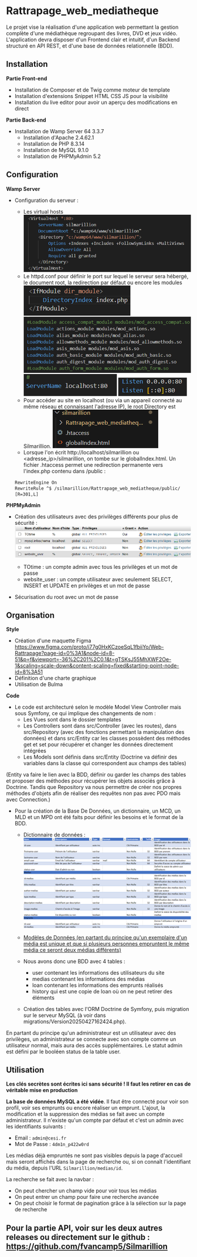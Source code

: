 # Rattrapage_web_mediatheque
Le projet vise la réalisation d'une application web permettant la gestion complète d'une médiathèque regroupant des livres, DVD et jeux vidéo. L'application devra disposer d'un Frontend clair et intuitif, d'un Backend structuré en API REST, et d'une base de données relationnelle (BDD).


## Installation

**Partie Front-end**
- Installation de Composer et de Twig comme moteur de template
- Installation d'extensions Snippet HTML CSS JS pour la visibilité
- Installation du live editor pour avoir un aperçu des modifications en direct

**Partie Back-end**
- Installation de Wamp Server 64 3.3.7
    - Installation d'Apache 2.4.62.1
    - Installation de PHP 8.3.14
    - Installation de MySQL 9.1.0
    - Installation de PHPMyAdmin 5.2


## Configuration

**Wamp Server**
- Configuration du serveur :

    - Les virtual hosts ![alt text](imgREADME/image.png)
    - Le httpd.conf pour définir le port sur lequel le serveur sera hébergé, le document root, la redirection par défaut ou encore les modules
    ![alt text](imgREADME/image-3.png)
    ![alt text](imgREADME/image-4.png)
    ![alt text](imgREADME/image-5.png)
    ![alt text](imgREADME/image-6.png)
    - Pour accéder au site en localhost (ou via un appareil connecté au même réseau et connaissant l'adresse IP), le root Directory est Silmarillion. ![alt text](imgREADME/image-8.png) 
    - Lorsque l'on écrit http://localhost/silmarillion ou <adresse_ip>/silmarillion, on tombe sur le globalIndex.html. Un fichier .htaccess permet une redirection permanente vers l'index.php contenu dans /public :
    ```
    RewriteEngine On
    RewriteRule ^$ /silmarillion/Rattrapage_web_mediatheque/public/ [R=301,L]
    ```

**PHPMyAdmin**
- Création des utilisateurs avec des privilèges différents pour plus de sécurité : 
![alt text](imgREADME/image-2.png)
    - TOtime : un compte admin avec tous les privilèges et un mot de passe
    - website_user : un compte utilisateur avec seulement SELECT, INSERT et UPDATE en privilèges et un mot de passe

- Sécurisation du root avec un mot de passe




## Organisation

**Style**
- Création d'une maquette Figma 
https://www.figma.com/proto/i77g0HxKCzoeSqL1fbiiYo/Web-Rattrapage?page-id=0%3A1&node-id=8-51&p=f&viewport=-36%2C201%2C0.1&t=gTSKsJ55MhXWF2Oe-1&scaling=scale-down&content-scaling=fixed&starting-point-node-id=8%3A51
- Définition d'une charte graphique
- Utilisation de Bulma

**Code**

- Le code est architecturé selon le modèle Model View Controller mais sous Symfony, ce qui implique des changements de nom :
    - Les Vues sont dans le dossier templates
    - Les Controllers sont dans src/Controller (avec les routes), dans src/Repository (avec des fonctions permettant la manipulation des données) et dans src/Entity car les classes possèdent des méthodes get et set pour récupérer et changer les données directement intégrées
    - Les Models sont définis dans src/Entity (Doctrine va définir des variables dans la classe qui correspondent aux champs des tables)

 (Entity va faire le lien avec la BDD, définir ou garder les champs des tables et proposer des méthodes pour récupérer les objets associés grâce à Doctrine. Tandis que Repository va nous permettre de créer nos propres méthodes d'objets afin de réaliser des requêtes non pas avec PDO mais avec Connection.)
 
- Pour la création de la Base De Données, un dictionnaire, un MCD, un MLD et un MPD ont été faits pour définir les besoins et le format de la BDD.
   - Dictionnaire de données : ![alt text](imgREADME/image-7.png)
   
   - [Modèles de Données (en partant du principe qu'un exemplaire d'un média est unique et que si plusieurs personnes empruntent le même média ce seront deux médias différents)](imgREADME/Data_Models_mediatheque.pdf)

   - Nous avons donc une BDD avec 4 tables : 
        - user contenant les informations des utilisateurs du site
        - medias contenant les informations des médias
        - loan contenant les informations des emprunts réalisés
        - history qui est une copie de loan où on ne peut retirer des éléments

   - Création des tables avec l'ORM Doctrine de Symfony, puis migration sur le serveur MySQL (à voir dans migrations/Version20250427162424.php). 

En partant du principe qu'un administrateur est un utilisateur avec des privilèges, un administrateur se connecte avec son compte comme un utilisateur normal, mais aura des accès supplémentaires. Le statut admin est défini par le booléen status de la table user.


## Utilisation

**Les clés secrètes sont écrites ici sans sécurité ! Il faut les retirer en cas de véritable mise en production**

**La base de données MySQL a été vidée**. Il faut être connecté pour voir son profil, voir ses emprunts ou encore réaliser un emprunt. L'ajout, la modification et la suppression des médias se fait avec un compte administrateur. Il n'existe qu'un compte par défaut et c'est un admin avec les identifiants suivants :

- Email : ``` admin@cesi.fr ```
- Mot de Passe : ``` 4dm1n_p422w0rd ```

Les médias déjà empruntés ne sont pas visibles depuis la page d'accueil mais seront affichés dans la page de recherche ou, si on connaît l'identifiant du média, depuis l'URL ```Silmarillion/medias/id```.

La recherche se fait avec la navbar :
- On peut chercher un champ vide pour voir tous les médias
- On peut entrer un champ pour faire une recherche avancée
- On peut choisir le format de pagination grâce à la sélection sur la page de recherche


## Pour la partie API, voir sur les deux autres releases ou directement sur le github : https://github.com/fvancamp5/Silmarillion